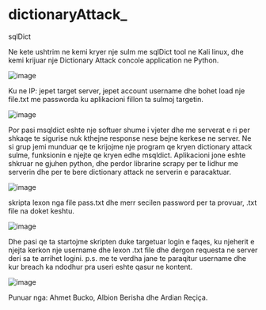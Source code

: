 # dictionaryAttack_

sqlDict

Ne kete ushtrim ne kemi kryer nje sulm me sqlDict tool ne Kali linux, dhe kemi krijuar nje Dictionary Attack concole application ne Python.

![image](https://user-images.githubusercontent.com/75639075/102727299-2f384580-4325-11eb-84dc-d21caa74ce8c.png)

Ku ne IP: jepet target server, jepet account username dhe bohet load nje file.txt me passworda ku aplikacioni fillon ta sulmoj targetin.

![image](https://user-images.githubusercontent.com/75639075/102829724-0462f580-43e8-11eb-981e-31d5357d07d7.png)

Por pasi msqldict eshte nje softuer shume i vjeter dhe me serverat e ri per shkaqe te sigurise nuk kthejne response nese bejne kerkese ne server. Ne si grup jemi munduar qe te krijojme nje program qe kryen dictionary attack sulme, funksionin e njejte qe kryen edhe msqldict.
Aplikacioni jone eshte shkruar ne gjuhen python, dhe perdor librarine scrapy per te lidhur me serverin dhe per te bere dictionary attack ne serverin e paracaktuar.

![image](https://user-images.githubusercontent.com/75639075/102830079-d631e580-43e8-11eb-9ad3-06858abe11b3.png)

skripta lexon nga file pass.txt dhe merr secilen password per ta provuar, .txt file na doket keshtu.

![image](https://user-images.githubusercontent.com/75639075/102830182-09747480-43e9-11eb-8b4e-839b950cc580.png)


Dhe pasi qe ta startojme skripten duke targetuar login e faqes, ku njeherit e njejta kerkon nje username dhe lexon .txt file dhe dergon requesta ne server deri sa te arrihet logini.
p.s. me te verdha jane te paraqitur username dhe kur breach ka ndodhur pra useri eshte qasur ne kontent.

![image](https://user-images.githubusercontent.com/75639075/102830271-43de1180-43e9-11eb-84b2-284d7f6f5fd5.png)

Punuar nga: Ahmet Bucko, Albion Berisha dhe Ardian Reçiça.
